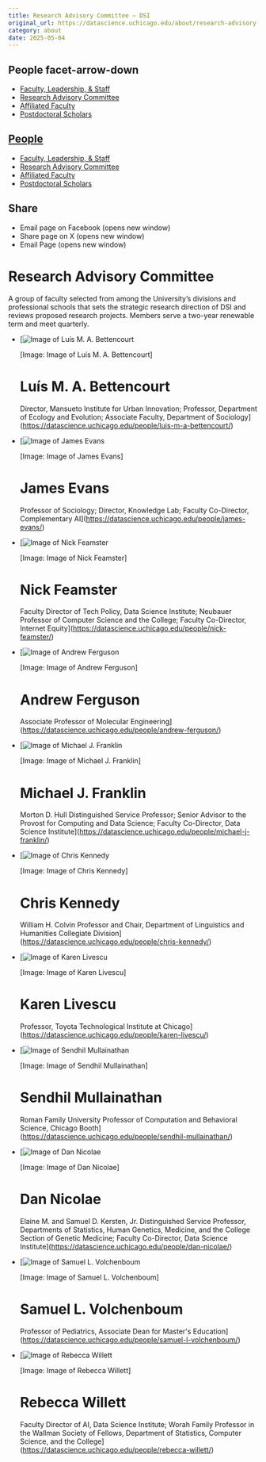 ```yaml
---
title: Research Advisory Committee – DSI
original_url: https://datascience.uchicago.edu/about/research-advisory-committee
category: about
date: 2025-05-04
---
```


## People facet-arrow-down

* [Faculty, Leadership, & Staff](https://datascience.uchicago.edu/about/leadership-staff/)
* [Research Advisory Committee](https://datascience.uchicago.edu/about/research-advisory-committee/)
* [Affiliated Faculty](https://datascience.uchicago.edu/people/affiliated-faculty/)
* [Postdoctoral Scholars](https://datascience.uchicago.edu/fellows-and-scholars/)

## [People](https://datascience.uchicago.edu/people/)

* [Faculty, Leadership, & Staff](https://datascience.uchicago.edu/about/leadership-staff/)
* [Research Advisory Committee](https://datascience.uchicago.edu/about/research-advisory-committee/)
* [Affiliated Faculty](https://datascience.uchicago.edu/people/affiliated-faculty/)
* [Postdoctoral Scholars](https://datascience.uchicago.edu/fellows-and-scholars/)

## Share

* Email page on Facebook (opens new window)
* Share page on X (opens new window)
* Email Page (opens new window)

<!-- Table-like structure detected -->

# Research Advisory Committee

A group of faculty selected from among the University’s divisions and professional schools that sets the strategic research direction of DSI and reviews proposed research projects. Members serve a two-year renewable term and meet quarterly.

<!-- Table-like structure detected -->

* [![Image of Luís M. A. Bettencourt](https://datascience.uchicago.edu/wp-content/uploads/2019/09/Bettencourt-1-300x300.jpg)

  [Image: Image of Luís M. A. Bettencourt]

  # Luís M. A. Bettencourt

  Director, Mansueto Institute for Urban Innovation; Professor, Department of Ecology and Evolution; Associate Faculty, Department of Sociology](https://datascience.uchicago.edu/people/luis-m-a-bettencourt/)
* [![Image of James Evans](https://datascience.uchicago.edu/wp-content/uploads/2019/09/Evans-300x300.jpg)

  [Image: Image of James Evans]

  # James Evans

  Professor of Sociology; Director, Knowledge Lab; Faculty Co-Director, Complementary AI](https://datascience.uchicago.edu/people/james-evans/)
* [![Image of Nick Feamster](https://datascience.uchicago.edu/wp-content/uploads/2019/09/NickFeamster-04-small-300x300.jpeg)

  [Image: Image of Nick Feamster]

  # Nick Feamster

  Faculty Director of Tech Policy, Data Science Institute; Neubauer Professor of Computer Science and the College; Faculty Co-Director, Internet Equity](https://datascience.uchicago.edu/people/nick-feamster/)
* [![Image of Andrew Ferguson](https://datascience.uchicago.edu/wp-content/uploads/2019/09/Ferguson.jpg)

  [Image: Image of Andrew Ferguson]

  # Andrew Ferguson

  Associate Professor of Molecular Engineering](https://datascience.uchicago.edu/people/andrew-ferguson/)
* [![Image of Michael J. Franklin](https://datascience.uchicago.edu/wp-content/uploads/2019/09/Franklin-300x300.jpeg)

  [Image: Image of Michael J. Franklin]

  # Michael J. Franklin

  Morton D. Hull Distinguished Service Professor; Senior Advisor to the Provost for Computing and Data Science; Faculty Co-Director, Data Science Institute](https://datascience.uchicago.edu/people/michael-j-franklin/)
* [![Image of Chris Kennedy](https://datascience.uchicago.edu/wp-content/uploads/2019/09/Kennedy-300x300.jpg)

  [Image: Image of Chris Kennedy]

  # Chris Kennedy

  William H. Colvin Professor and Chair, Department of Linguistics and Humanities Collegiate Division](https://datascience.uchicago.edu/people/chris-kennedy/)
* [![Image of Karen Livescu](https://datascience.uchicago.edu/wp-content/uploads/2019/09/Livescu-e1568582579230-300x300.jpg)

  [Image: Image of Karen Livescu]

  # Karen Livescu

  Professor, Toyota Technological Institute at Chicago](https://datascience.uchicago.edu/people/karen-livescu/)
* [![Image of Sendhil Mullainathan](https://datascience.uchicago.edu/wp-content/uploads/2019/09/Mullainathan-300x300.jpg)

  [Image: Image of Sendhil Mullainathan]

  # Sendhil Mullainathan

  Roman Family University Professor of Computation and Behavioral Science, Chicago Booth](https://datascience.uchicago.edu/people/sendhil-mullainathan/)
* [![Image of Dan Nicolae](https://datascience.uchicago.edu/wp-content/uploads/2019/09/Nicolae-300x300.jpg)

  [Image: Image of Dan Nicolae]

  # Dan Nicolae

  Elaine M. and Samuel D. Kersten, Jr. Distinguished Service Professor, Departments of Statistics, Human Genetics, Medicine, and the College Section of Genetic Medicine; Faculty Co-Director, Data Science Institute](https://datascience.uchicago.edu/people/dan-nicolae/)
* [![Image of Samuel L. Volchenboum](https://datascience.uchicago.edu/wp-content/uploads/2019/09/volchenboum-300x300.png)

  [Image: Image of Samuel L. Volchenboum]

  # Samuel L. Volchenboum

  Professor of Pediatrics, Associate Dean for Master's Education](https://datascience.uchicago.edu/people/samuel-l-volchenboum/)
* [![Image of Rebecca Willett](https://datascience.uchicago.edu/wp-content/uploads/2019/09/new-willett-300x300.jpeg)

  [Image: Image of Rebecca Willett]

  # Rebecca Willett

  Faculty Director of AI, Data Science Institute; Worah Family Professor in the Wallman Society of Fellows, Department of Statistics, Computer Science, and the College](https://datascience.uchicago.edu/people/rebecca-willett/)